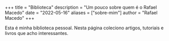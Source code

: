+++
title = "Biblioteca"
description = "Um pouco sobre quem é o Rafael Macedo"
date = "2022-05-16"
aliases = ["sobre-mim"]
author = "Rafael Macedo"
+++

Esta é minha biblioteca pessoal. Nesta página coleciono artigos, tutoriais e livros que acho interessantes.